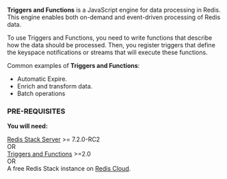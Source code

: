 **Triggers and Functions** is a JavaScript engine for data processing in Redis. This engine enables both on-demand and event-driven processing of Redis data.

To use Triggers and Functions, you need to write functions that describe how the data should be processed. Then, you register triggers that define the keyspace notifications or streams that will execute these functions.

Common examples of **Triggers and Functions**:

* Automatic Expire.
* Enrich and transform data.
* Batch operations

### PRE-REQUISITES
**You will need:**

[Redis Stack Server](https://redis.io/download/?utm_source=redis\&utm_medium=app\&utm_campaign=redisinsight_triggers_and_functions_guide) >= 7.2.0-RC2 \
OR \
[Triggers and Functions](https://redis.io/docs/interact/programmability/triggers-and-functions) >=2.0 \
OR \
A free Redis Stack instance on [Redis Cloud](https://redis.com/try-free/?utm_source=redis\&utm_medium=app\&utm_campaign=redisinsight_triggers_and_functions_guide).
